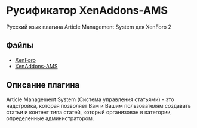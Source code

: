 # Русификатор XenAddons-AMS

 Русский язык плагина Article Management System для XenForo 2

## Файлы

* [XenForo](https://xenforo.com/)
* [XenAddons-AMS](https://xenaddons.com/#article-management-system-support-forums.56)

## Описание плагина

 Article Management System (Система управления статьями) - это надстройка, которая позволяет Вам и Вашим пользователям создавать статьи и контент типа статей, который организован в категории, определенные администратором.
